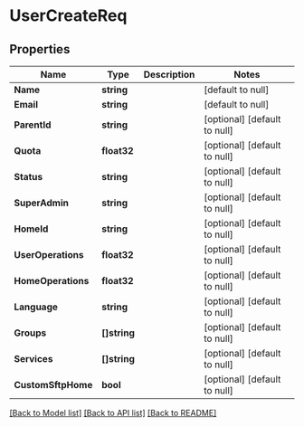 # UserCreateReq

## Properties
Name | Type | Description | Notes
------------ | ------------- | ------------- | -------------
**Name** | **string** |  | [default to null]
**Email** | **string** |  | [default to null]
**ParentId** | **string** |  | [optional] [default to null]
**Quota** | **float32** |  | [optional] [default to null]
**Status** | **string** |  | [optional] [default to null]
**SuperAdmin** | **string** |  | [optional] [default to null]
**HomeId** | **string** |  | [optional] [default to null]
**UserOperations** | **float32** |  | [optional] [default to null]
**HomeOperations** | **float32** |  | [optional] [default to null]
**Language** | **string** |  | [optional] [default to null]
**Groups** | **[]string** |  | [optional] [default to null]
**Services** | **[]string** |  | [optional] [default to null]
**CustomSftpHome** | **bool** |  | [optional] [default to null]

[[Back to Model list]](../README.md#documentation-for-models) [[Back to API list]](../README.md#documentation-for-api-endpoints) [[Back to README]](../README.md)


